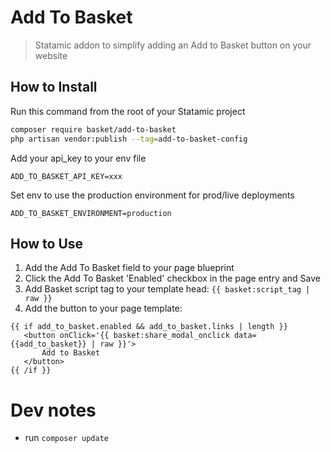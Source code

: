 # Add To Basket

> Statamic addon to simplify adding an Add to Basket button on your website

## How to Install

Run this command from the root of your Statamic project

``` bash
composer require basket/add-to-basket
php artisan vendor:publish --tag=add-to-basket-config
```

Add your api_key to your env file

```
ADD_TO_BASKET_API_KEY=xxx
```

Set env to use the production environment for prod/live deployments

```
ADD_TO_BASKET_ENVIRONMENT=production
```

## How to Use

1. Add the Add To Basket field to your page blueprint
2. Click the Add To Basket 'Enabled' checkbox in the page entry and Save
3. Add Basket script tag to your template head: `{{ basket:script_tag | raw }}`
4. Add the button to your page template:
``` antlers
{{ if add_to_basket.enabled && add_to_basket.links | length }}
   <button onClick='{{ basket:share_modal_onclick data={{add_to_basket}} | raw }}'>
       Add to Basket
   </button>
{{ /if }}
```

# Dev notes

- run `composer update`